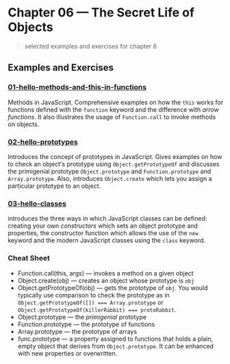 # Chapter 06 &mdash; The Secret Life of Objects
> selected examples and exercises for chapter 6

## Examples and Exercises

### [01-hello-methods-and-this-in-functions](./01-hello-methods-and-this-in-functions/)
Methods in JavaScript. Comprehensive examples on how the `this` works for functions defined with the `function` keyword and the difference with *arrow functions*. It also illustrates the usage of `Function.call` to invoke methods on objects.

### [02-hello-prototypes](./02-hello-prototypes/)
Introduces the concept of prototypes in JavaScript. Gives examples on how to check an object's prototype using `Object.getPrototypeOf` and discusses the primigenial prototype `Object.prototype` and `Function.prototype` and `Array.prototype`. Also, introduces `Object.create` which lets you assign a particular prototype to an object.

### [03-hello-classes](./03-hello-classes/)
introduces the three ways in which JavaScript classes can be defined: creating your own *constructors* which sets an object prototype and properties, the constructor function which allows the use of the `new` keyword and the modern JavaScript classes using the `class` keyword.


### Cheat Sheet
+ Function.call(this, args) &mdash; invokes a method on a given object
+ Object.create(obj) &mdash; creates an object whose prototype is `obj`
+ Object.getPrototypeOf(obj) &mdash; gets the prototype of `obj`. You would typically use comparison to check the prototype as in `Object.getPrototypeOf([]) === Array.prototype` or `Object.getPrototypeOf(killerRabbit) === protoRabbit`.
+ Object.prototype &mdash; the *primigenial* prototype
+ Function.prototype &mdash; the prototype of functions
+ Array.prototype &mdash; the prototype of arrays
+ func.prototype &mdash; a property assigned to functions that holds a plain, empty object that derives from `Object.prototype`. It can be enhanced with new properties or overwritten.